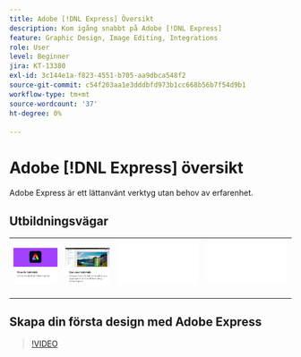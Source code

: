 ```yaml
---
title: Adobe [!DNL Express] Översikt
description: Kom igång snabbt på Adobe [!DNL Express]
feature: Graphic Design, Image Editing, Integrations
role: User
level: Beginner
jira: KT-13380
exl-id: 3c144e1a-f823-4551-b705-aa9dbca548f2
source-git-commit: c54f203aa1e3dddbfd973b1cc668b56b7f54d9b1
workflow-type: tm+mt
source-wordcount: '37'
ht-degree: 0%

---
```


# Adobe [!DNL Express] översikt

Adobe Express är ett lättanvänt verktyg utan behov av erfarenhet.

## Utbildningsvägar

<table style="table-layout:fixed">
<tr>
   <td>
      <a href="overview-express-how-to.md">
         <img alt="Adobe Express om Tutorials" src="assets/how-to-tutorials.png" />
      </a>
  </td>
  <td>
      <a href="overview-express-use-case-tutorials.md">
         <img alt="Självstudiekurser i Adobe Express-användningsfall" src="assets/use-case-tutorials.png" />
      </a>
   </td>
   <td>
    <img alt="Avgränsare" src="../assets/Whitespacer.png" />
    <div>
    <br>
  </td>
  <td>
    <img alt="Avgränsare" src="../assets/Whitespacer.png" />
    <div>
    <br>
  </td>
</tr>
</table>

## Skapa din första design med Adobe Express

>[!VIDEO](https://video.tv.adobe.com/v/3420225?quality=12&learn=on&hidetitle=true)
